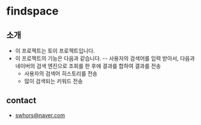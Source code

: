 # findspace

## 소개
- 이 프로젝트는 토이 프로젝트입니다.
- 이 프로젝트의 기능은 다음과 같습니다.
 -- 사용자의 검색어를 입력 받아서, 다음과 네이버의 검색 엔진으로 조회를 한 후에 결과를 합하여 결과를 전송
  - 사용자의 검색어 히스토리를 전송
  - 많이 검색되는 키워드 전송

## contact
 - swhors@naver.com

